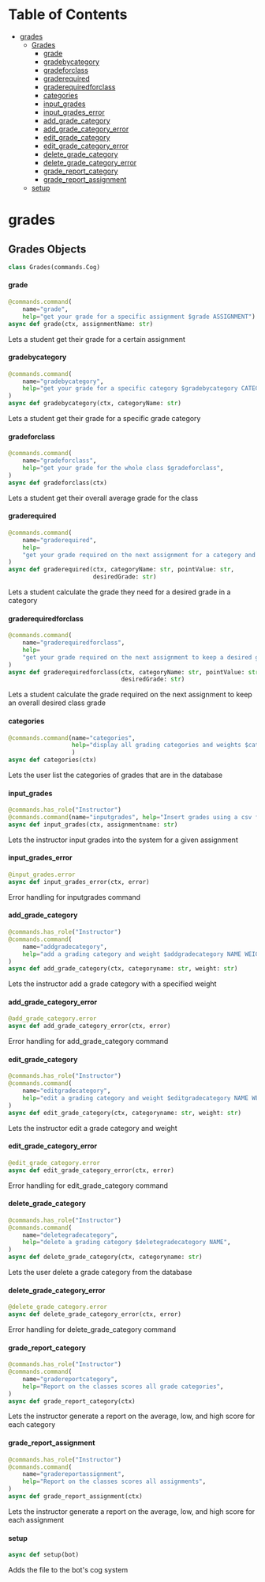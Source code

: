 # Table of Contents

* [grades](#grades)
  * [Grades](#grades.Grades)
    * [grade](#grades.Grades.grade)
    * [gradebycategory](#grades.Grades.gradebycategory)
    * [gradeforclass](#grades.Grades.gradeforclass)
    * [graderequired](#grades.Grades.graderequired)
    * [graderequiredforclass](#grades.Grades.graderequiredforclass)
    * [categories](#grades.Grades.categories)
    * [input\_grades](#grades.Grades.input_grades)
    * [input\_grades\_error](#grades.Grades.input_grades_error)
    * [add\_grade\_category](#grades.Grades.add_grade_category)
    * [add\_grade\_category\_error](#grades.Grades.add_grade_category_error)
    * [edit\_grade\_category](#grades.Grades.edit_grade_category)
    * [edit\_grade\_category\_error](#grades.Grades.edit_grade_category_error)
    * [delete\_grade\_category](#grades.Grades.delete_grade_category)
    * [delete\_grade\_category\_error](#grades.Grades.delete_grade_category_error)
    * [grade\_report\_category](#grades.Grades.grade_report_category)
    * [grade\_report\_assignment](#grades.Grades.grade_report_assignment)
  * [setup](#grades.setup)

<a id="grades"></a>

# grades

<a id="grades.Grades"></a>

## Grades Objects

```python
class Grades(commands.Cog)
```

<a id="grades.Grades.grade"></a>

#### grade

```python
@commands.command(
    name="grade",
    help="get your grade for a specific assignment $grade ASSIGNMENT")
async def grade(ctx, assignmentName: str)
```

Lets a student get their grade for a certain assignment

<a id="grades.Grades.gradebycategory"></a>

#### gradebycategory

```python
@commands.command(
    name="gradebycategory",
    help="get your grade for a specific category $gradebycategory CATEGORY",
)
async def gradebycategory(ctx, categoryName: str)
```

Lets a student get their grade for a specific grade category

<a id="grades.Grades.gradeforclass"></a>

#### gradeforclass

```python
@commands.command(
    name="gradeforclass",
    help="get your grade for the whole class $gradeforclass",
)
async def gradeforclass(ctx)
```

Lets a student get their overall average grade for the class

<a id="grades.Grades.graderequired"></a>

#### graderequired

```python
@commands.command(
    name="graderequired",
    help=
    "get your grade required on the next assignment for a category and a desired grade $graderequired CATEGORY POINTS GRADE",
)
async def graderequired(ctx, categoryName: str, pointValue: str,
                        desiredGrade: str)
```

Lets a student calculate the grade they need for a desired grade in a category

<a id="grades.Grades.graderequiredforclass"></a>

#### graderequiredforclass

```python
@commands.command(
    name="graderequiredforclass",
    help=
    "get your grade required on the next assignment to keep a desired grade $graderequiredforclass CATEGORY POINTS GRADE",
)
async def graderequiredforclass(ctx, categoryName: str, pointValue: str,
                                desiredGrade: str)
```

Lets a student calculate the grade required on the next assignment to keep an overall desired class grade

<a id="grades.Grades.categories"></a>

#### categories

```python
@commands.command(name="categories",
                  help="display all grading categories and weights $categories"
                  )
async def categories(ctx)
```

Lets the user list the categories of grades that are in the database

<a id="grades.Grades.input_grades"></a>

#### input\_grades

```python
@commands.has_role("Instructor")
@commands.command(name="inputgrades", help="Insert grades using a csv file")
async def input_grades(ctx, assignmentname: str)
```

Lets the instructor input grades into the system for a given assignment

<a id="grades.Grades.input_grades_error"></a>

#### input\_grades\_error

```python
@input_grades.error
async def input_grades_error(ctx, error)
```

Error handling for inputgrades command

<a id="grades.Grades.add_grade_category"></a>

#### add\_grade\_category

```python
@commands.has_role("Instructor")
@commands.command(
    name="addgradecategory",
    help="add a grading category and weight $addgradecategory NAME WEIGHT",
)
async def add_grade_category(ctx, categoryname: str, weight: str)
```

Lets the instructor add a grade category with a specified weight

<a id="grades.Grades.add_grade_category_error"></a>

#### add\_grade\_category\_error

```python
@add_grade_category.error
async def add_grade_category_error(ctx, error)
```

Error handling for add_grade_category command

<a id="grades.Grades.edit_grade_category"></a>

#### edit\_grade\_category

```python
@commands.has_role("Instructor")
@commands.command(
    name="editgradecategory",
    help="edit a grading category and weight $editgradecategory NAME WEIGHT",
)
async def edit_grade_category(ctx, categoryname: str, weight: str)
```

Lets the instructor edit a grade category and weight

<a id="grades.Grades.edit_grade_category_error"></a>

#### edit\_grade\_category\_error

```python
@edit_grade_category.error
async def edit_grade_category_error(ctx, error)
```

Error handling for edit_grade_category command

<a id="grades.Grades.delete_grade_category"></a>

#### delete\_grade\_category

```python
@commands.has_role("Instructor")
@commands.command(
    name="deletegradecategory",
    help="delete a grading category $deletegradecategory NAME",
)
async def delete_grade_category(ctx, categoryname: str)
```

Lets the user delete a grade category from the database

<a id="grades.Grades.delete_grade_category_error"></a>

#### delete\_grade\_category\_error

```python
@delete_grade_category.error
async def delete_grade_category_error(ctx, error)
```

Error handling for delete_grade_category command

<a id="grades.Grades.grade_report_category"></a>

#### grade\_report\_category

```python
@commands.has_role("Instructor")
@commands.command(
    name="gradereportcategory",
    help="Report on the classes scores all grade categories",
)
async def grade_report_category(ctx)
```

Lets the instructor generate a report on the average, low, and high score for each category

<a id="grades.Grades.grade_report_assignment"></a>

#### grade\_report\_assignment

```python
@commands.has_role("Instructor")
@commands.command(
    name="gradereportassignment",
    help="Report on the classes scores all assignments",
)
async def grade_report_assignment(ctx)
```

Lets the instructor generate a report on the average, low, and high score for each assignment

<a id="grades.setup"></a>

#### setup

```python
async def setup(bot)
```

Adds the file to the bot's cog system

